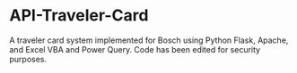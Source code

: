 # API-Traveler-Card
A traveler card system implemented for Bosch using Python Flask, Apache, and Excel VBA and Power Query.
Code has been edited for security purposes.
